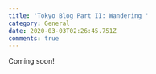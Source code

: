 ```yaml
---
title: 'Tokyo Blog Part II: Wandering '
category: General
date: 2020-03-03T02:26:45.751Z
comments: true
---
```

Coming soon!
